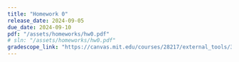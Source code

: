 ```yaml
---
title: "Homework 0"
release_date: 2024-09-05
due_date: 2024-09-10
pdf: "/assets/homeworks/hw0.pdf"
# sln: "/assets/homeworks/hw0.pdf"
gradescope_link: "https://canvas.mit.edu/courses/28217/external_tools/369"
---
```

